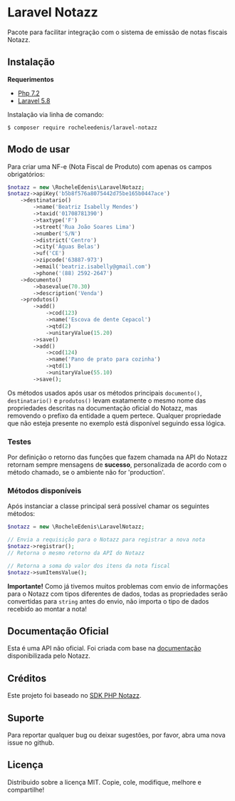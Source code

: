 # Laravel Notazz

Pacote para facilitar integração com o sistema de emissão de notas fiscais Notazz.

## Instalação

**Requerimentos**

- [Php 7.2](http://php.net/releases/7_0_0.php)
- [Laravel 5.8](https://laravel.com/docs/5.8)

Instalação via linha de comando:

`$ composer require rocheleedenis/laravel-notazz`

## Modo de usar

Para criar uma NF-e (Nota Fiscal de Produto) com apenas os campos obrigatórios:

```php
$notazz = new \RocheleEdenis\LaravelNotazz;
$notazz->apiKey('b5b8f576a8075442d75be165b0447ace')
    ->destinatario()
        ->name('Beatriz Isabelly Mendes')
        ->taxid('01708781390')
        ->taxtype('F')
        ->street('Rua João Soares Lima')
        ->number('S/N')
        ->district('Centro')
        ->city('Águas Belas')
        ->uf('CE')
        ->zipcode('63887-973')
        ->email('beatriz.isabelly@gmail.com')
        ->phone('(88) 2592-2647')
    ->documento()
        ->basevalue(70.30)
        ->description('Venda')
    ->produtos()
        ->add()
            ->cod(123)
            ->name('Escova de dente Cepacol')
            ->qtd(2)
            ->unitaryValue(15.20)
        ->save()
        ->add()
            ->cod(124)
            ->name('Pano de prato para cozinha')
            ->qtd(1)
            ->unitaryValue(55.10)
        ->save();
```

Os métodos usados após usar os métodos principais `documento()`, `destinatario()` e `produtos()` levam exatamente o mesmo nome das propriedades descritas na documentação oficial do Notazz, mas removendo o prefixo da entidade a quem pertece. Qualquer propriedade que não esteja presente no exemplo está disponível seguindo essa lógica.

### Testes

Por definição o retorno das funções que fazem chamada na API do Notazz retornam sempre mensagens de **sucesso**, personalizada de acordo com o método chamado, se o ambiente não for 'production'.

### Métodos disponíveis

Após instanciar a classe principal será possível chamar os seguintes métodos:

```php
$notazz = new \RocheleEdenis\LaravelNotazz;

// Envia a requisição para o Notazz para registrar a nova nota
$notazz->registrar();
// Retorna o mesmo retorno da API do Notazz

// Retorna a soma do valor dos itens da nota fiscal
$notazz->sumItemsValue();
```

**Importante!**
Como já tivemos muitos problemas com envio de informações para o Notazz com tipos diferentes de dados, todas as propriedades serão convertidas para `string` antes do envio, não importa o tipo de dados recebido ao montar a nota!

## Documentação Oficial

Esta é uma API não oficial. Foi criada com base na [documentação](https://app.notazz.com/docs/api) disponibilizada pelo Notazz.

## Créditos

Este projeto foi baseado no [SDK PHP Notazz](https://github.com/leoqbc/sdk-php-notazz).

## Suporte

Para reportar qualquer bug ou deixar sugestões, por favor, abra uma nova issue no github.

## Licença

Distribuido sobre a licença MIT. Copie, cole, modifique, melhore e compartilhe!
